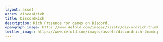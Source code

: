 ```yaml
---
layout: asset
asset: discordrich
title: DiscordRich
description: Rich Presence for games on Discord.
opengraph_image: https://www.defold.com/images/assets/discordrich-thumb.png
twitter_image: https://www.defold.com/images/assets/discordrich-thumb.png
---
```

